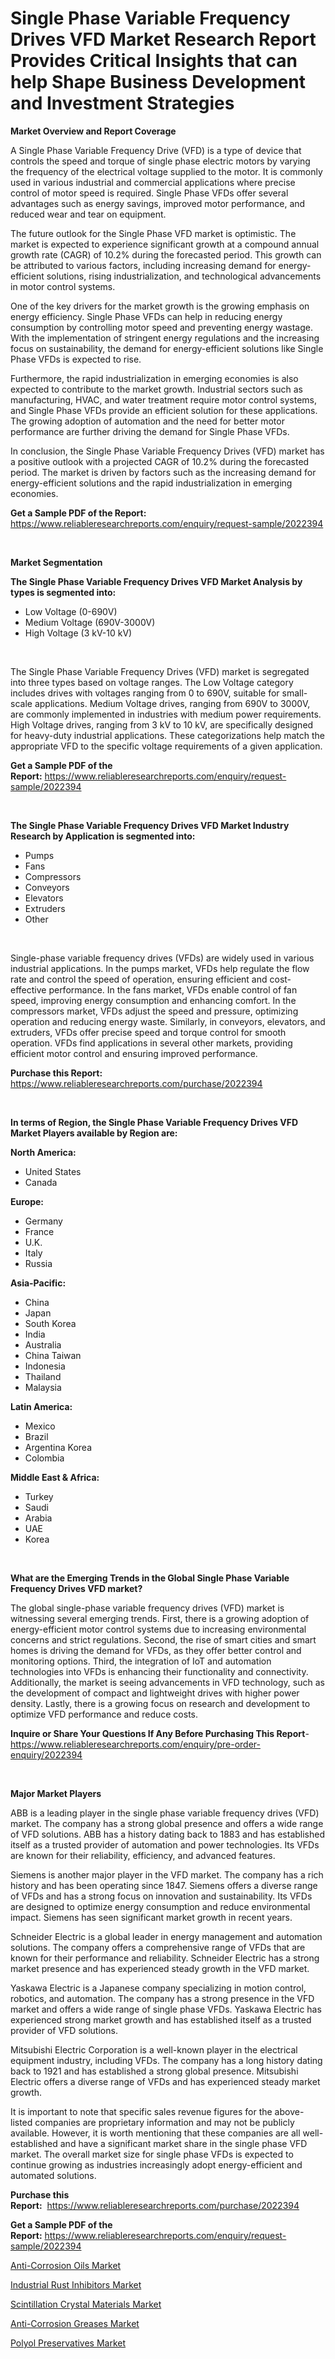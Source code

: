 <p><h1>Single Phase Variable Frequency Drives VFD Market Research Report Provides Critical Insights that can help Shape Business Development and Investment Strategies</h1></p><p><strong>Market Overview and Report Coverage</strong></p>
<p><p>A Single Phase Variable Frequency Drive (VFD) is a type of device that controls the speed and torque of single phase electric motors by varying the frequency of the electrical voltage supplied to the motor. It is commonly used in various industrial and commercial applications where precise control of motor speed is required. Single Phase VFDs offer several advantages such as energy savings, improved motor performance, and reduced wear and tear on equipment.</p><p>The future outlook for the Single Phase VFD market is optimistic. The market is expected to experience significant growth at a compound annual growth rate (CAGR) of 10.2% during the forecasted period. This growth can be attributed to various factors, including increasing demand for energy-efficient solutions, rising industrialization, and technological advancements in motor control systems.</p><p>One of the key drivers for the market growth is the growing emphasis on energy efficiency. Single Phase VFDs can help in reducing energy consumption by controlling motor speed and preventing energy wastage. With the implementation of stringent energy regulations and the increasing focus on sustainability, the demand for energy-efficient solutions like Single Phase VFDs is expected to rise.</p><p>Furthermore, the rapid industrialization in emerging economies is also expected to contribute to the market growth. Industrial sectors such as manufacturing, HVAC, and water treatment require motor control systems, and Single Phase VFDs provide an efficient solution for these applications. The growing adoption of automation and the need for better motor performance are further driving the demand for Single Phase VFDs.</p><p>In conclusion, the Single Phase Variable Frequency Drives (VFD) market has a positive outlook with a projected CAGR of 10.2% during the forecasted period. The market is driven by factors such as the increasing demand for energy-efficient solutions and the rapid industrialization in emerging economies.</p></p>
<p><strong>Get a Sample PDF of the Report:</strong> <a href="https://www.reliableresearchreports.com/enquiry/request-sample/2022394">https://www.reliableresearchreports.com/enquiry/request-sample/2022394</a></p>
<p>&nbsp;</p>
<p><strong>Market Segmentation</strong></p>
<p><strong>The Single Phase Variable Frequency Drives VFD Market Analysis by types is segmented into:</strong></p>
<p><ul><li>Low Voltage (0-690V)</li><li>Medium Voltage (690V-3000V)</li><li>High Voltage (3 kV-10 kV)</li></ul></p>
<p>&nbsp;</p>
<p><p>The Single Phase Variable Frequency Drives (VFD) market is segregated into three types based on voltage ranges. The Low Voltage category includes drives with voltages ranging from 0 to 690V, suitable for small-scale applications. Medium Voltage drives, ranging from 690V to 3000V, are commonly implemented in industries with medium power requirements. High Voltage drives, ranging from 3 kV to 10 kV, are specifically designed for heavy-duty industrial applications. These categorizations help match the appropriate VFD to the specific voltage requirements of a given application.</p></p>
<p><strong>Get a Sample PDF of the Report:</strong>&nbsp;<a href="https://www.reliableresearchreports.com/enquiry/request-sample/2022394">https://www.reliableresearchreports.com/enquiry/request-sample/2022394</a></p>
<p>&nbsp;</p>
<p><strong>The Single Phase Variable Frequency Drives VFD Market Industry Research by Application is segmented into:</strong></p>
<p><ul><li>Pumps</li><li>Fans</li><li>Compressors</li><li>Conveyors</li><li>Elevators</li><li>Extruders</li><li>Other</li></ul></p>
<p>&nbsp;</p>
<p><p>Single-phase variable frequency drives (VFDs) are widely used in various industrial applications. In the pumps market, VFDs help regulate the flow rate and control the speed of operation, ensuring efficient and cost-effective performance. In the fans market, VFDs enable control of fan speed, improving energy consumption and enhancing comfort. In the compressors market, VFDs adjust the speed and pressure, optimizing operation and reducing energy waste. Similarly, in conveyors, elevators, and extruders, VFDs offer precise speed and torque control for smooth operation. VFDs find applications in several other markets, providing efficient motor control and ensuring improved performance.</p></p>
<p><strong>Purchase this Report:</strong>&nbsp; <a href="https://www.reliableresearchreports.com/purchase/2022394">https://www.reliableresearchreports.com/purchase/2022394</a></p>
<p>&nbsp;</p>
<p><strong>In terms of Region, the Single Phase Variable Frequency Drives VFD Market Players available by Region are:</strong></p>
<p>
    <p> <strong> North America: </strong>
        <ul>
            <li>United States</li>
            <li>Canada</li>
        </ul>
        </p> 
    <p> <strong> Europe: </strong>
        <ul>
            <li>Germany</li>
            <li>France</li>
            <li>U.K.</li>
            <li>Italy</li>
            <li>Russia</li>
        </ul>
        </p> 
    <p> <strong> Asia-Pacific: </strong>
        <ul>
            <li>China</li>
            <li>Japan</li>
            <li>South Korea</li>
            <li>India</li>
            <li>Australia</li>
            <li>China Taiwan</li>
            <li>Indonesia</li>
            <li>Thailand</li>
            <li>Malaysia</li>
        </ul>
        </p> 
    <p> <strong> Latin America: </strong>
        <ul>
            <li>Mexico</li>
            <li>Brazil</li>
            <li>Argentina Korea</li>
            <li>Colombia</li>
        </ul>
        </p> 
    <p> <strong> Middle East & Africa: </strong>
        <ul>
            <li>Turkey</li>
            <li>Saudi</li>
            <li>Arabia</li>
            <li>UAE</li>
            <li>Korea</li>
        </ul>
    </p>
    </p>
<p>&nbsp;</p>
<p><strong>What are the Emerging Trends in the Global Single Phase Variable Frequency Drives VFD market?</strong></p>
<p><p>The global single-phase variable frequency drives (VFD) market is witnessing several emerging trends. First, there is a growing adoption of energy-efficient motor control systems due to increasing environmental concerns and strict regulations. Second, the rise of smart cities and smart homes is driving the demand for VFDs, as they offer better control and monitoring options. Third, the integration of IoT and automation technologies into VFDs is enhancing their functionality and connectivity. Additionally, the market is seeing advancements in VFD technology, such as the development of compact and lightweight drives with higher power density. Lastly, there is a growing focus on research and development to optimize VFD performance and reduce costs.</p></p>
<p><strong>Inquire or Share Your Questions If Any Before Purchasing This Report</strong>- <a href="https://www.reliableresearchreports.com/enquiry/pre-order-enquiry/2022394">https://www.reliableresearchreports.com/enquiry/pre-order-enquiry/2022394</a></p>
<p>&nbsp;</p>
<p><strong>Major Market Players</strong></p>
<p><p>ABB is a leading player in the single phase variable frequency drives (VFD) market. The company has a strong global presence and offers a wide range of VFD solutions. ABB has a history dating back to 1883 and has established itself as a trusted provider of automation and power technologies. Its VFDs are known for their reliability, efficiency, and advanced features.</p><p>Siemens is another major player in the VFD market. The company has a rich history and has been operating since 1847. Siemens offers a diverse range of VFDs and has a strong focus on innovation and sustainability. Its VFDs are designed to optimize energy consumption and reduce environmental impact. Siemens has seen significant market growth in recent years.</p><p>Schneider Electric is a global leader in energy management and automation solutions. The company offers a comprehensive range of VFDs that are known for their performance and reliability. Schneider Electric has a strong market presence and has experienced steady growth in the VFD market.</p><p>Yaskawa Electric is a Japanese company specializing in motion control, robotics, and automation. The company has a strong presence in the VFD market and offers a wide range of single phase VFDs. Yaskawa Electric has experienced strong market growth and has established itself as a trusted provider of VFD solutions.</p><p>Mitsubishi Electric Corporation is a well-known player in the electrical equipment industry, including VFDs. The company has a long history dating back to 1921 and has established a strong global presence. Mitsubishi Electric offers a diverse range of VFDs and has experienced steady market growth.</p><p>It is important to note that specific sales revenue figures for the above-listed companies are proprietary information and may not be publicly available. However, it is worth mentioning that these companies are all well-established and have a significant market share in the single phase VFD market. The overall market size for single phase VFDs is expected to continue growing as industries increasingly adopt energy-efficient and automated solutions.</p></p>
<p><strong>Purchase this Report:</strong>&nbsp;&nbsp;<a href="https://www.reliableresearchreports.com/purchase/2022394">https://www.reliableresearchreports.com/purchase/2022394</a></p>
<p></p>
<p><strong>Get a Sample PDF of the Report:</strong>&nbsp;<a href="https://www.reliableresearchreports.com/enquiry/request-sample/2022394">https://www.reliableresearchreports.com/enquiry/request-sample/2022394</a></p>
<p><p><a href="https://medium.com/@jacesipes1996/anti-corrosion-oils-market-competitive-analysis-market-trends-and-forecast-to-2030-dfe90f161d44">Anti-Corrosion Oils Market</a></p><p><a href="https://medium.com/@beaugrant15/industrial-rust-inhibitors-market-size-reveals-the-best-marketing-channels-in-global-industry-c66d649cfffd">Industrial Rust Inhibitors Market</a></p><p><a href="https://medium.com/@lylaberge1964/scintillation-crystal-materials-market-comprehensive-assessment-by-type-application-and-197e5919877e">Scintillation Crystal Materials Market</a></p><p><a href="https://medium.com/@henrykihn/anti-corrosion-greases-market-analysis-its-cagr-market-segmentation-and-global-industry-overview-63b022c49273">Anti-Corrosion Greases Market</a></p><p><a href="https://medium.com/@ikeschumm/polyol-preservatives-market-analysis-its-cagr-market-segmentation-and-global-industry-overview-83fa2e89435f">Polyol Preservatives Market</a></p></p>